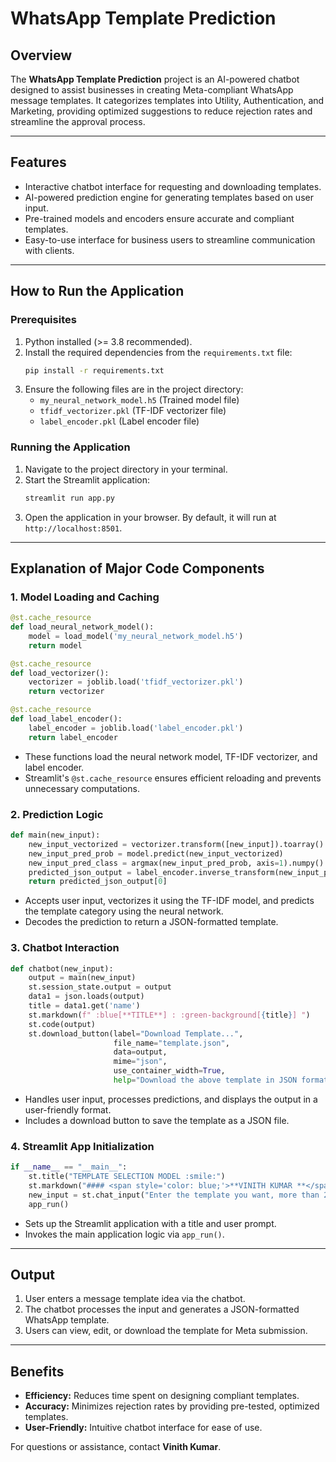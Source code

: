 # WhatsApp Template Prediction

## Overview
The **WhatsApp Template Prediction** project is an AI-powered chatbot designed to assist businesses in creating Meta-compliant WhatsApp message templates. It categorizes templates into Utility, Authentication, and Marketing, providing optimized suggestions to reduce rejection rates and streamline the approval process. 

---

## Features
- Interactive chatbot interface for requesting and downloading templates.
- AI-powered prediction engine for generating templates based on user input.
- Pre-trained models and encoders ensure accurate and compliant templates.
- Easy-to-use interface for business users to streamline communication with clients.

---

## How to Run the Application

### Prerequisites
1. Python installed (>= 3.8 recommended).
2. Install the required dependencies from the `requirements.txt` file:
   ```bash
   pip install -r requirements.txt
   ```
3. Ensure the following files are in the project directory:
   - `my_neural_network_model.h5` (Trained model file)
   - `tfidf_vectorizer.pkl` (TF-IDF vectorizer file)
   - `label_encoder.pkl` (Label encoder file)

### Running the Application
1. Navigate to the project directory in your terminal.
2. Start the Streamlit application:
   ```bash
   streamlit run app.py
   ```
3. Open the application in your browser. By default, it will run at `http://localhost:8501`.

---

## Explanation of Major Code Components

### 1. **Model Loading and Caching**
   ```python
   @st.cache_resource
   def load_neural_network_model():
       model = load_model('my_neural_network_model.h5')
       return model

   @st.cache_resource
   def load_vectorizer():
       vectorizer = joblib.load('tfidf_vectorizer.pkl')
       return vectorizer

   @st.cache_resource
   def load_label_encoder():
       label_encoder = joblib.load('label_encoder.pkl')
       return label_encoder
   ```
   - These functions load the neural network model, TF-IDF vectorizer, and label encoder.
   - Streamlit's `@st.cache_resource` ensures efficient reloading and prevents unnecessary computations.

### 2. **Prediction Logic**
   ```python
   def main(new_input):
       new_input_vectorized = vectorizer.transform([new_input]).toarray()
       new_input_pred_prob = model.predict(new_input_vectorized)
       new_input_pred_class = argmax(new_input_pred_prob, axis=1).numpy()
       predicted_json_output = label_encoder.inverse_transform(new_input_pred_class)
       return predicted_json_output[0]
   ```
   - Accepts user input, vectorizes it using the TF-IDF model, and predicts the template category using the neural network.
   - Decodes the prediction to return a JSON-formatted template.

### 3. **Chatbot Interaction**
   ```python
   def chatbot(new_input):
       output = main(new_input)
       st.session_state.output = output
       data1 = json.loads(output)
       title = data1.get('name')
       st.markdown(f" :blue[**TITLE**] : :green-background[{title}] ")
       st.code(output)
       st.download_button(label="Download Template...",
                          file_name="template.json",
                          data=output,
                          mime="json",
                          use_container_width=True,
                          help="Download the above template in JSON format")
   ```
   - Handles user input, processes predictions, and displays the output in a user-friendly format.
   - Includes a download button to save the template as a JSON file.

### 4. **Streamlit App Initialization**
   ```python
   if __name__ == "__main__":
       st.title("TEMPLATE SELECTION MODEL :smile:")
       st.markdown("#### <span style='color: blue;'>**VINITH KUMAR **</span>", unsafe_allow_html=True)
       new_input = st.chat_input("Enter the template you want, more than 25 characters or 5 words...")
       app_run()
   ```
   - Sets up the Streamlit application with a title and user prompt.
   - Invokes the main application logic via `app_run()`.

---

## Output
1. User enters a message template idea via the chatbot.
2. The chatbot processes the input and generates a JSON-formatted WhatsApp template.
3. Users can view, edit, or download the template for Meta submission.

---

## Benefits
- **Efficiency:** Reduces time spent on designing compliant templates.
- **Accuracy:** Minimizes rejection rates by providing pre-tested, optimized templates.
- **User-Friendly:** Intuitive chatbot interface for ease of use.

For questions or assistance, contact **Vinith Kumar**.
